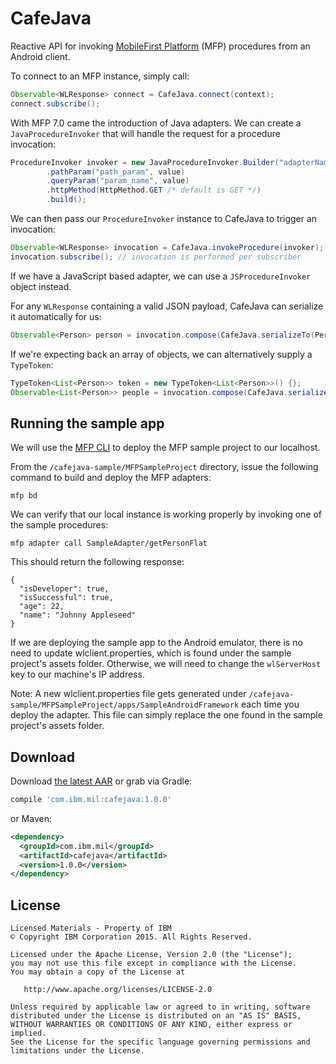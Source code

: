 # CafeJava

Reactive API for invoking [MobileFirst Platform](http://www-03.ibm.com/software/products/en/mobilefirstplatform) (MFP) procedures from an Android client.

To connect to an MFP instance, simply call:

``` java
Observable<WLResponse> connect = CafeJava.connect(context);
connect.subscribe();
```

With MFP 7.0 came the introduction of Java adapters. We can create a `JavaProcedureInvoker` that will handle the request for a procedure invocation:

``` java
ProcedureInvoker invoker = new JavaProcedureInvoker.Builder("adapterName", "path/{path_param}")
        .pathParam("path_param", value)
        .queryParam("param_name", value)
        .httpMethod(HttpMethod.GET /* default is GET */)
        .build();
```

We can then pass our `ProcedureInvoker` instance to CafeJava to trigger an invocation:

``` java
Observable<WLResponse> invocation = CafeJava.invokeProcedure(invoker);
invocation.subscribe(); // invocation is performed per subscriber
```

If we have a JavaScript based adapter, we can use a `JSProcedureInvoker` object instead.

For any `WLResponse` containing a valid JSON payload, CafeJava can serialize it automatically for us:

``` java
Observable<Person> person = invocation.compose(CafeJava.serializeTo(Person.class));
```

If we're expecting back an array of objects, we can alternatively supply a `TypeToken`:

``` java
TypeToken<List<Person>> token = new TypeToken<List<Person>>() {};
Observable<List<Person>> people = invocation.compose(CafeJava.serializeTo(token));
```

## Running the sample app
We will use the [MFP CLI](https://developer.ibm.com/mobilefirstplatform/install/#clui) to deploy the MFP sample project to our localhost.

From the `/cafejava-sample/MFPSampleProject` directory, issue the following command to build and deploy the MFP adapters:
```
mfp bd
```
We can verify that our local instance is working properly by invoking one of the sample procedures:
```
mfp adapter call SampleAdapter/getPersonFlat
```
This should return the following response:
```
{
  "isDeveloper": true,
  "isSuccessful": true,
  "age": 22,
  "name": "Johnny Appleseed"
}
```
If we are deploying the sample app to the Android emulator, there is no need to update wlclient.properties, which is found under the sample project's assets folder. Otherwise, we will need to change the `wlServerHost` key to our machine's IP address.

Note: A new wlclient.properties file gets generated under `/cafejava-sample/MFPSampleProject/apps/SampleAndroidFramework` each time you deploy the adapter. This file can simply replace the one found in the sample project's assets folder.

## Download

Download [the latest AAR](https://bintray.com/artifact/download/milbuild/maven/com/ibm/mil/cafejava/1.0.0/cafejava-1.0.0.aar) or grab via Gradle:

``` groovy
compile 'com.ibm.mil:cafejava:1.0.0'
```

or Maven:

``` xml
<dependency>
  <groupId>com.ibm.mil</groupId>
  <artifactId>cafejava</artifactId>
  <version>1.0.0</version>
</dependency>
```

## License
```
Licensed Materials - Property of IBM
© Copyright IBM Corporation 2015. All Rights Reserved.

Licensed under the Apache License, Version 2.0 (the "License");
you may not use this file except in compliance with the License.
You may obtain a copy of the License at

   http://www.apache.org/licenses/LICENSE-2.0

Unless required by applicable law or agreed to in writing, software
distributed under the License is distributed on an "AS IS" BASIS,
WITHOUT WARRANTIES OR CONDITIONS OF ANY KIND, either express or implied.
See the License for the specific language governing permissions and
limitations under the License.
```
